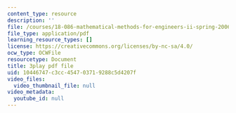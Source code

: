 ```yaml
---
content_type: resource
description: ''
file: /courses/18-086-mathematical-methods-for-engineers-ii-spring-2006/10446747c3cc454703719288c5d4207f_0aa6fUHTTeU.pdf
file_type: application/pdf
learning_resource_types: []
license: https://creativecommons.org/licenses/by-nc-sa/4.0/
ocw_type: OCWFile
resourcetype: Document
title: 3play pdf file
uid: 10446747-c3cc-4547-0371-9288c5d4207f
video_files:
  video_thumbnail_file: null
video_metadata:
  youtube_id: null
---
```

